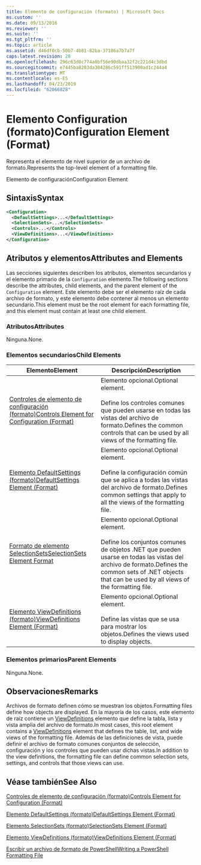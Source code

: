 ```yaml
---
title: Elemento de configuración (formato) | Microsoft Docs
ms.custom: ''
ms.date: 09/13/2016
ms.reviewer: ''
ms.suite: ''
ms.tgt_pltfrm: ''
ms.topic: article
ms.assetid: d46df0cb-50b7-4b81-82ba-37186a7b7a7f
caps.latest.revision: 28
ms.openlocfilehash: 296c63d0c774a0bf56e90dbaa32f2c221d4c3dbd
ms.sourcegitcommit: e7445ba8203da304286c591ff513900ad1c244a4
ms.translationtype: MT
ms.contentlocale: es-ES
ms.lasthandoff: 04/23/2019
ms.locfileid: "62066828"
---
```

# <a name="configuration-element-format"></a><span data-ttu-id="bed47-102">Elemento Configuration (formato)</span><span class="sxs-lookup"><span data-stu-id="bed47-102">Configuration Element (Format)</span></span>

<span data-ttu-id="bed47-103">Representa el elemento de nivel superior de un archivo de formato.</span><span class="sxs-lookup"><span data-stu-id="bed47-103">Represents the top-level element of a formatting file.</span></span>

<span data-ttu-id="bed47-104">Elemento de configuración</span><span class="sxs-lookup"><span data-stu-id="bed47-104">Configuration Element</span></span>

## <a name="syntax"></a><span data-ttu-id="bed47-105">Sintaxis</span><span class="sxs-lookup"><span data-stu-id="bed47-105">Syntax</span></span>

```xml
<Configuration>
  <DefaultSettings>...</DefaultSettings>
  <SelectionSets>...</SelectionSets>
  <Controls>...</Controls>
  <ViewDefinitions>...</ViewDefinitions>
</Configuration>

```

## <a name="attributes-and-elements"></a><span data-ttu-id="bed47-106">Atributos y elementos</span><span class="sxs-lookup"><span data-stu-id="bed47-106">Attributes and Elements</span></span>

<span data-ttu-id="bed47-107">Las secciones siguientes describen los atributos, elementos secundarios y el elemento primario de la `Configuration` elemento.</span><span class="sxs-lookup"><span data-stu-id="bed47-107">The following sections describe the attributes, child elements, and the parent element of the `Configuration` element.</span></span> <span data-ttu-id="bed47-108">Este elemento debe ser el elemento raíz de cada archivo de formato, y este elemento debe contener al menos un elemento secundario.</span><span class="sxs-lookup"><span data-stu-id="bed47-108">This element must be the root element for each formatting file, and this element must contain at least one child element.</span></span>

### <a name="attributes"></a><span data-ttu-id="bed47-109">Atributos</span><span class="sxs-lookup"><span data-stu-id="bed47-109">Attributes</span></span>

<span data-ttu-id="bed47-110">Ninguna.</span><span class="sxs-lookup"><span data-stu-id="bed47-110">None.</span></span>

### <a name="child-elements"></a><span data-ttu-id="bed47-111">Elementos secundarios</span><span class="sxs-lookup"><span data-stu-id="bed47-111">Child Elements</span></span>

|<span data-ttu-id="bed47-112">Elemento</span><span class="sxs-lookup"><span data-stu-id="bed47-112">Element</span></span>|<span data-ttu-id="bed47-113">Descripción</span><span class="sxs-lookup"><span data-stu-id="bed47-113">Description</span></span>|
|-------------|-----------------|
|[<span data-ttu-id="bed47-114">Controles de elemento de configuración (formato)</span><span class="sxs-lookup"><span data-stu-id="bed47-114">Controls Element for Configuration (Format)</span></span>](./controls-element-for-configuration-format.md)|<span data-ttu-id="bed47-115">Elemento opcional.</span><span class="sxs-lookup"><span data-stu-id="bed47-115">Optional element.</span></span><br /><br /> <span data-ttu-id="bed47-116">Define los controles comunes que pueden usarse en todas las vistas del archivo de formato.</span><span class="sxs-lookup"><span data-stu-id="bed47-116">Defines the common controls that can be used by all views of the formatting file.</span></span>|
|[<span data-ttu-id="bed47-117">Elemento DefaultSettings (formato)</span><span class="sxs-lookup"><span data-stu-id="bed47-117">DefaultSettings Element (Format)</span></span>](./defaultsettings-element-format.md)|<span data-ttu-id="bed47-118">Elemento opcional.</span><span class="sxs-lookup"><span data-stu-id="bed47-118">Optional element.</span></span><br /><br /> <span data-ttu-id="bed47-119">Define la configuración común que se aplica a todas las vistas del archivo de formato.</span><span class="sxs-lookup"><span data-stu-id="bed47-119">Defines common settings that apply to all the views of the formatting file.</span></span>|
|[<span data-ttu-id="bed47-120">Formato de elemento SelectionSets</span><span class="sxs-lookup"><span data-stu-id="bed47-120">SelectionSets Element Format</span></span>](./selectionsets-element-format.md)|<span data-ttu-id="bed47-121">Elemento opcional.</span><span class="sxs-lookup"><span data-stu-id="bed47-121">Optional element.</span></span><br /><br /> <span data-ttu-id="bed47-122">Define los conjuntos comunes de objetos .NET que pueden usarse en todas las vistas del archivo de formato.</span><span class="sxs-lookup"><span data-stu-id="bed47-122">Defines the common sets of .NET objects that can be used by all views of the formatting file.</span></span>|
|[<span data-ttu-id="bed47-123">Elemento ViewDefinitions (formato)</span><span class="sxs-lookup"><span data-stu-id="bed47-123">ViewDefinitions Element (Format)</span></span>](./viewdefinitions-element-format.md)|<span data-ttu-id="bed47-124">Elemento opcional.</span><span class="sxs-lookup"><span data-stu-id="bed47-124">Optional element.</span></span><br /><br /> <span data-ttu-id="bed47-125">Define las vistas que se usa para mostrar los objetos.</span><span class="sxs-lookup"><span data-stu-id="bed47-125">Defines the views used to display objects.</span></span>|

### <a name="parent-elements"></a><span data-ttu-id="bed47-126">Elementos primarios</span><span class="sxs-lookup"><span data-stu-id="bed47-126">Parent Elements</span></span>

<span data-ttu-id="bed47-127">Ninguna.</span><span class="sxs-lookup"><span data-stu-id="bed47-127">None.</span></span>

## <a name="remarks"></a><span data-ttu-id="bed47-128">Observaciones</span><span class="sxs-lookup"><span data-stu-id="bed47-128">Remarks</span></span>

<span data-ttu-id="bed47-129">Archivos de formato definen cómo se muestran los objetos.</span><span class="sxs-lookup"><span data-stu-id="bed47-129">Formatting files define how objects are displayed.</span></span> <span data-ttu-id="bed47-130">En la mayoría de los casos, este elemento de raíz contiene un [ViewDefinitions](./viewdefinitions-element-format.md) elemento que define la tabla, lista y vista amplia del archivo de formato.</span><span class="sxs-lookup"><span data-stu-id="bed47-130">In most cases, this root element contains a [ViewDefinitions](./viewdefinitions-element-format.md) element that defines the table, list, and wide views of the formatting file.</span></span> <span data-ttu-id="bed47-131">Además de las definiciones de vista, puede definir el archivo de formato comunes conjuntos de selección, configuración y los controles que pueden usar dichas vistas.</span><span class="sxs-lookup"><span data-stu-id="bed47-131">In addition to the view definitions, the formatting file can define common selection sets, settings, and controls that those views can use.</span></span>

## <a name="see-also"></a><span data-ttu-id="bed47-132">Véase también</span><span class="sxs-lookup"><span data-stu-id="bed47-132">See Also</span></span>

[<span data-ttu-id="bed47-133">Controles de elemento de configuración (formato)</span><span class="sxs-lookup"><span data-stu-id="bed47-133">Controls Element for Configuration (Format)</span></span>](./controls-element-for-configuration-format.md)

[<span data-ttu-id="bed47-134">Elemento DefaultSettings (formato)</span><span class="sxs-lookup"><span data-stu-id="bed47-134">DefaultSettings Element (Format)</span></span>](./defaultsettings-element-format.md)

[<span data-ttu-id="bed47-135">Elemento SelectionSets (formato)</span><span class="sxs-lookup"><span data-stu-id="bed47-135">SelectionSets Element (Format)</span></span>](./selectionsets-element-format.md)

[<span data-ttu-id="bed47-136">Elemento ViewDefinitions (formato)</span><span class="sxs-lookup"><span data-stu-id="bed47-136">ViewDefinitions Element (Format)</span></span>](./viewdefinitions-element-format.md)

[<span data-ttu-id="bed47-137">Escribir un archivo de formato de PowerShell</span><span class="sxs-lookup"><span data-stu-id="bed47-137">Writing a PowerShell Formatting File</span></span>](./writing-a-powershell-formatting-file.md)
